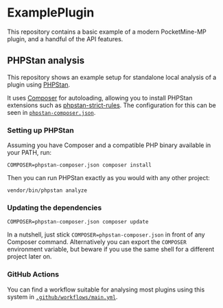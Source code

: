 # ExamplePlugin

This repository contains a basic example of a modern PocketMine-MP plugin, and a handful of the API features.

## PHPStan analysis
This repository shows an example setup for standalone local analysis of a plugin using [PHPStan](https://phpstan.org).

It uses [Composer](https://getcomposer.org) for autoloading, allowing you to install PHPStan extensions such as [phpstan-strict-rules](https://github.com/phpstan/phpstan-strict-rules). The configuration for this can be seen in [`phpstan-composer.json`](/phpstan-composer.json).

### Setting up PHPStan
Assuming you have Composer and a compatible PHP binary available in your PATH, run:
```
COMPOSER=phpstan-composer.json composer install
```

Then you can run PHPStan exactly as you would with any other project:
```
vendor/bin/phpstan analyze
```

### Updating the dependencies
```
COMPOSER=phpstan-composer.json composer update
```

In a nutshell, just stick `COMPOSER=phpstan-composer.json` in front of any Composer command. Alternatively you can export the `COMPOSER` environment variable, but beware if you use the same shell for a different project later on.

### GitHub Actions
You can find a workflow suitable for analysing most plugins using this system in [`.github/workflows/main.yml`](/.github/workflows/main.yml).
